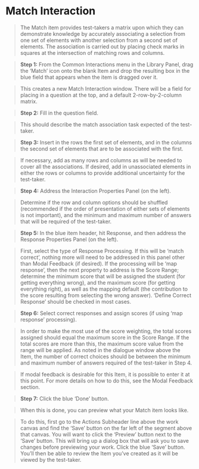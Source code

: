 # Match Interaction

>The Match item provides test-takers a matrix upon which they can demonstrate knowledge by accurately associating a selection from one set of elements with another selection from a second set of elements. The association is carried out by placing check marks in squares at the intersection of matching rows and columns.

>**Step 1:** From the Common Interactions menu in the Library Panel, drag the ‘Match’ icon onto the blank Item and drop the resulting box in the blue field that appears when the item is dragged over it.

>This creates a new Match Interaction window. There will be a field for placing in a question at the top, and a default 2-row-by-2-column matrix.

>**Step 2:** Fill in the question field. 

>This should describe the match association task expected of the test-taker.

>**Step 3:** Insert in the rows the first set of elements, and in the columns the second set of elements that are to be associated with the first.

>If necessary, add as many rows and columns as will be needed to cover all the associations. If desired, add in unassociated elements in either the rows or columns to provide additional uncertainty for the test-taker.

>**Step 4:** Address the Interaction Properties Panel (on the left).

>Determine if the row and column options should be shuffled (recommended if the order of presentation of either sets of elements is not important), and the minimum and maximum number of answers that will be required of the test-taker. 

>**Step 5:** In the blue item header, hit Response, and then address the Response Properties Panel (on the left).

>First, select the type of Response Processing. If this will be ‘match correct’, nothing more will need to be addressed in this panel other than Modal Feedback (if desired). If the processing will be ‘map response’, then the next property to address is the Score Range; determine the minimum score that will be assigned the student (for getting everything wrong), and the maximum score (for getting everything right), as well as the mapping default (the contribution to the score resulting from selecting the wrong answer). ‘Define Correct Response’ should be checked in most cases. 

>**Step 6:** Select correct responses and assign scores (if using ‘map response’ processing).

>In order to make the most use of the score weighting, the total scores assigned should equal the maximum score in the Score Range. If the total scores are more than this, the maximum score value from the range will be applied. As noted in the dialogue window above the Item, the number of correct choices should be between the minimum and maximum number of answers required of the test-taker in Step 4.

>If modal feedback is desirable for this Item, it is possible to enter it at this point. For more details on how to do this, see the Modal Feedback section.

>**Step 7:** Click the blue ‘Done’ button.

>When this is done, you can preview what your Match item looks like.

>To do this, first go to the Actions Subheader line above the work canvas and find the ‘Save’ button on the far left of the segment above that canvas. You will want to click the ‘Preview’ button next to the ‘Save’ button. This will bring up a dialog box that will ask you to save changes before previewing your work. Click the blue ‘Save’ button. You’ll then be able to review the Item you’ve created as it will be viewed by the test-taker.

